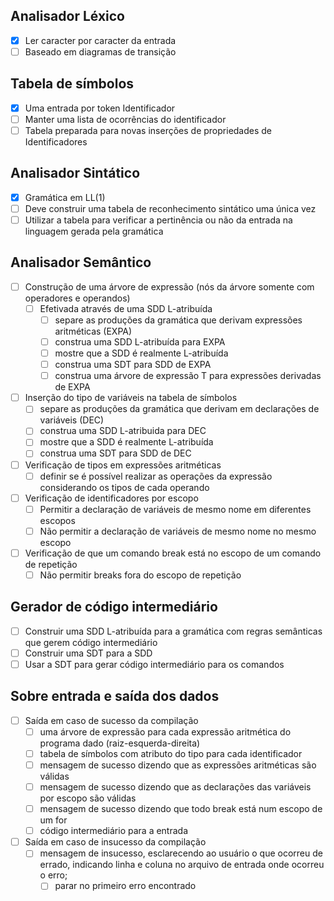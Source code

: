 ## Analisador Léxico

- [X] Ler caracter por caracter da entrada
- [ ] Baseado em diagramas de transição

## Tabela de símbolos

- [X] Uma entrada por token Identificador
- [ ] Manter uma lista de ocorrências do identificador
- [ ] Tabela preparada para novas inserções de propriedades de Identificadores

## Analisador Sintático

- [X] Gramática em LL(1)
- [ ] Deve construir uma tabela de reconhecimento sintático uma única vez
- [ ] Utilizar a tabela para verificar a pertinência ou não da entrada na linguagem gerada pela gramática

## Analisador Semântico

- [ ] Construção de uma árvore de expressão (nós da árvore somente com operadores e operandos)
    - [ ] Efetivada através de uma SDD L-atribuída
        - [ ] separe as produções da gramática que derivam expressões aritméticas (EXPA)
        - [ ] construa uma SDD L-atribuída para EXPA
        - [ ] mostre que a SDD é realmente L-atribuída
        - [ ] construa uma SDT para SDD de EXPA
        - [ ] construa uma árvore de expressão T para expressões derivadas de EXPA
- [ ] Inserção do tipo de variáveis na tabela de símbolos
    - [ ] separe as produções da gramática que derivam em declarações de variáveis (DEC)
    - [ ] construa uma SDD L-atribuida para DEC
    - [ ] mostre que a SDD é realmente L-atribuída
    - [ ] construa uma SDT para SDD de DEC
- [ ] Verificação de tipos em expressões aritméticas
    - [ ] definir se é possível realizar as operações da expressão considerando os tipos de cada operando
- [ ] Verificação de identificadores por escopo
    - [ ] Permitir a declaração de variáveis de mesmo nome em diferentes escopos
    - [ ] Não permitir a declaração de variáveis de mesmo nome no mesmo escopo
- [ ] Verificação de que um comando break está no escopo de um comando de repetição
    - [ ] Não permitir breaks fora do escopo de repetição

## Gerador de código intermediário

- [ ] Construir uma SDD L-atribuída para a gramática com regras semânticas que gerem código intermediário
- [ ] Construir uma SDT para a SDD
- [ ] Usar a SDT para gerar código intermediário para os comandos

## Sobre entrada e saída dos dados

- [ ] Saída em caso de sucesso da compilação
    - [ ] uma árvore de expressão para cada expressão aritmética do programa dado (raiz-esquerda-direita)
    - [ ] tabela de símbolos com atributo do tipo para cada identificador
    - [ ] mensagem de sucesso dizendo que as expressões aritméticas são válidas
    - [ ] mensagem de sucesso dizendo que as declarações das variáveis por escopo são válidas
    - [ ] mensagem de sucesso dizendo que todo break está num escopo de um for
    - [ ] código intermediário para a entrada
- [ ] Saída em caso de insucesso da compilação
    - [ ] mensagem de insucesso, esclarecendo ao usuário o que ocorreu de errado, indicando linha e coluna no arquivo de entrada onde ocorreu o erro;
        - [ ] parar no primeiro erro encontrado
